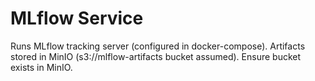 # MLflow Service
Runs MLflow tracking server (configured in docker-compose). Artifacts stored in MinIO (s3://mlflow-artifacts bucket assumed). Ensure bucket exists in MinIO.
